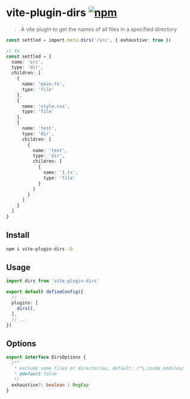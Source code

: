 # vite-plugin-dirs [![npm](https://img.shields.io/npm/v/vite-plugin-dirs.svg)](https://npmjs.com/package/vite-plugin-dirs)

> A vite plugin to get the names of all files in a specified directory


```ts
const settled = import.meta.dirs('/src', { exhaustive: true })

// to
const settled = {
  name: 'src',
  type: 'dir',
  children: [
    {
      name: 'main.ts',
      type: 'file'
    },
    {
      name: 'style.css',
      type: 'file'
    },
    {
      name: 'test',
      type: 'dir',
      children: [
        {
          name: 'test',
          type: 'dir',
          children: [
            {
              name: '1.ts',
              type: 'file'
            }
          ]
        }
      ]
    }
  ]
}
```

## Install

```bash
npm i vite-plugin-dirs -D
```

## Usage

```ts
import dirs from 'vite-plugin-dirs'

export default defineConfig({
  // ...
  plugins: [
    dirs(),
  ],
  // ...
})
```

## Options

```ts
export interface DirsOptions {
  /**
   * exclude some files or directories, default: /^\.|node_modules/
   * @default false
   */
  exhaustive?: boolean | RegExp
}
```
